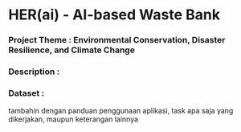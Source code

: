 # HER(ai) - AI-based Waste Bank

### Project Theme : Environmental Conservation, Disaster Resilience, and Climate Change

### Description :

### Dataset : 

tambahin dengan panduan penggunaan aplikasi, task apa saja yang dikerjakan, maupun keterangan lainnya
